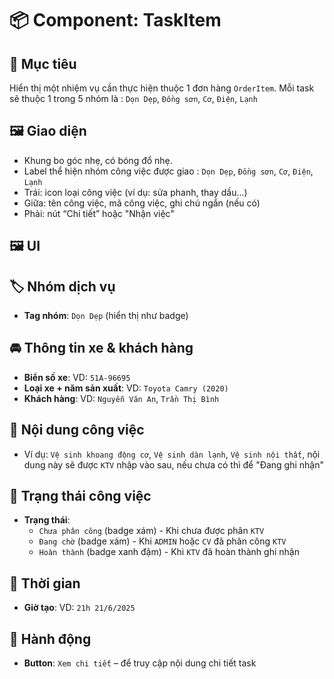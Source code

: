 # 📦 Component: TaskItem

## 🎯 Mục tiêu
Hiển thị một nhiệm vụ cần thực hiện thuộc 1 đơn hàng `OrderItem`.
Mỗi task sẽ thuộc 1 trong 5 nhóm là : `Dọn Dẹp`, `Đồng sơn`, `Cơ`, `Điện`, `Lạnh`

## 🖼️ Giao diện
- Khung bo góc nhẹ, có bóng đổ nhẹ.
- Label thể hiện nhóm công việc được giao : `Dọn Dẹp`, `Đồng sơn`, `Cơ`, `Điện`, `Lạnh`
- Trái: icon loại công việc (ví dụ: sửa phanh, thay dầu...)
- Giữa: tên công việc, mã công việc, ghi chú ngắn (nếu có)
- Phải: nút “Chi tiết” hoặc "Nhận việc"

## 🖼️ UI
## 🏷 Nhóm dịch vụ
- **Tag nhóm**: `Dọn Dẹp` (hiển thị như badge)

## 🚘 Thông tin xe & khách hàng
- **Biển số xe**: VD: `51A-96695`
- **Loại xe + năm sản xuất**: VD: `Toyota Camry (2020)`
- **Khách hàng**: VD: `Nguyễn Văn An`, `Trần Thị Bình`


## 🧹 Nội dung công việc
- Ví dụ: `Vệ sinh khoang động cơ`, `Vệ sinh dàn lạnh`, `Vệ sinh nội thất`, nội dung này sẽ được `KTV` nhập vào sau, nếu chưa có thì để "Đang ghi nhận"


## 📄 Trạng thái công việc
- **Trạng thái**:
  - `Chưa phân công` (badge xám) - Khi chưa được phân `KTV`
  - `Đang chờ` (badge xám) - Khi `ADMIN` hoặc `CV` đã phân công `KTV`
  - `Hoàn thành` (badge xanh đậm) - Khi `KTV` đã hoàn thành ghi nhận


## 📆 Thời gian
- **Giờ tạo**: VD: `21h 21/6/2025`

## 🔘 Hành động
- **Button**: `Xem chi tiết` – để truy cập nội dung chi tiết task